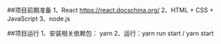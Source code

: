 ##项目前期准备
  1、React  https://react.docschina.org/
  2、HTML + CSS + JavaScript
  3、node.js

##项目运行
  1、安装相关依赖包： yarn
  2、运行：yarn run start / yarn start

